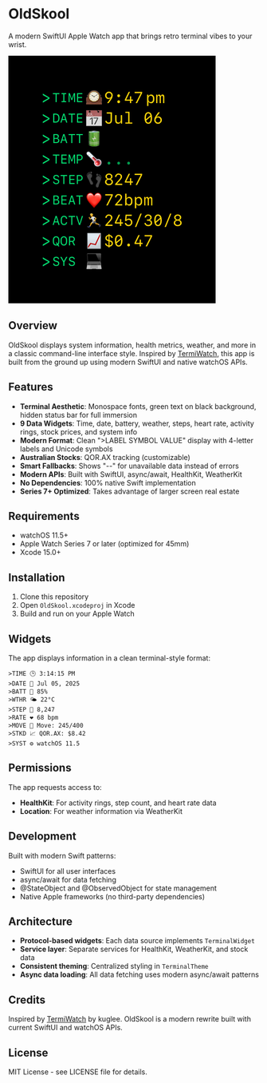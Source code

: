 # OldSkool

A modern SwiftUI Apple Watch app that brings retro terminal vibes to your wrist.

![OldSkool Screenshot](oldskool.png)

## Overview

OldSkool displays system information, health metrics, weather, and more in a classic command-line interface style. Inspired by [TermiWatch](https://github.com/kuglee/TermiWatch), this app is built from the ground up using modern SwiftUI and native watchOS APIs.

## Features

- **Terminal Aesthetic**: Monospace fonts, green text on black background, hidden status bar for full immersion
- **9 Data Widgets**: Time, date, battery, weather, steps, heart rate, activity rings, stock prices, and system info
- **Modern Format**: Clean ">LABEL SYMBOL VALUE" display with 4-letter labels and Unicode symbols
- **Australian Stocks**: QOR.AX tracking (customizable)
- **Smart Fallbacks**: Shows "--" for unavailable data instead of errors
- **Modern APIs**: Built with SwiftUI, async/await, HealthKit, WeatherKit
- **No Dependencies**: 100% native Swift implementation
- **Series 7+ Optimized**: Takes advantage of larger screen real estate

## Requirements

- watchOS 11.5+
- Apple Watch Series 7 or later (optimized for 45mm)
- Xcode 15.0+

## Installation

1. Clone this repository
2. Open `OldSkool.xcodeproj` in Xcode
3. Build and run on your Apple Watch

## Widgets

The app displays information in a clean terminal-style format:

```
>TIME 🕒 3:14:15 PM
>DATE 📅 Jul 05, 2025  
>BATT 🔋 85%
>WTHR 🌤️ 22°C
>STEP 👟 8,247
>RATE ❤️ 68 bpm
>MOVE 🎯 Move: 245/400
>STKD 📈 QOR.AX: $8.42
>SYST ⚙️ watchOS 11.5
```

## Permissions

The app requests access to:
- **HealthKit**: For activity rings, step count, and heart rate data
- **Location**: For weather information via WeatherKit

## Development

Built with modern Swift patterns:
- SwiftUI for all user interfaces
- async/await for data fetching
- @StateObject and @ObservedObject for state management
- Native Apple frameworks (no third-party dependencies)

## Architecture

- **Protocol-based widgets**: Each data source implements `TerminalWidget`
- **Service layer**: Separate services for HealthKit, WeatherKit, and stock data
- **Consistent theming**: Centralized styling in `TerminalTheme`
- **Async data loading**: All data fetching uses modern async/await patterns

## Credits

Inspired by [TermiWatch](https://github.com/kuglee/TermiWatch) by kuglee. OldSkool is a modern rewrite built with current SwiftUI and watchOS APIs.

## License

MIT License - see LICENSE file for details.